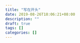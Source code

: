 ```yaml
---
title: "写在开头"
date: 2019-08-26T18:06:21+08:00
description: ""
draft: true
tags: []
categories: []
---
```


